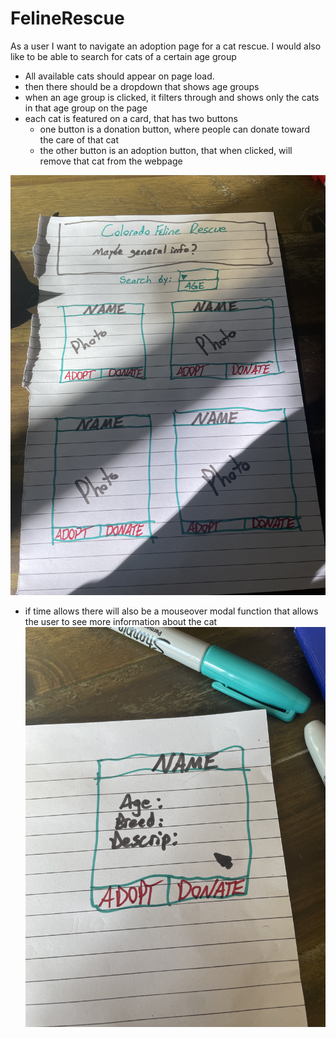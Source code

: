 # FelineRescue


As a user I want to navigate an adoption page for a cat rescue. I would also like to be able to search for cats of a certain age group
 - All available cats should appear on page load.
 - then there should be a dropdown that shows age groups
 - when an age group is clicked, it filters through and shows only the cats in that age group on the page
 - each cat is featured on a card, that has two buttons
   - one button is a donation button, where people can donate toward the care of that cat
   - the other button is an adoption button, that when clicked, will remove that cat from the webpage

![hand-drawn concept](Wireframe.jpg)

 - if time allows there will also be a mouseover modal function that allows the user to see more information about the cat
 ![modal concept](Modal.jpg)
